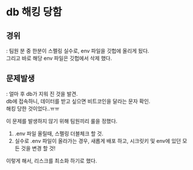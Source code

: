 # db 해킹 당함

## 경위   
: 팀원 분 중 한분이 스펠링 실수로, env 파일을 깃헙에 올리게 됬다.  
그리고 바로 해당 env 파일은 깃헙에서 삭제 했다.  

## 문제발생   
: 얼마 후 db가 지워 진 것을 발견.  
db에 접속하니, 데이터를 받고 싶으면 비트코인을 달라는 문자 확인.  
해킹 당한 것이었다..ㅠㅠ  

이 문제를 발생하지 않기 위해 팀원끼리 룰을 정했다.  
1. .env 파일 올릴때, 스펠링 더블체크 할 것.  
2. 실수로 .env 파일이 올라가는 경우, 새롭게 배포 하고, 시크릿키 및 env에 있던 모든 것을 변경 할 것!  

이렇게 해서, 리스크를 최소화 하기로 했다.  

